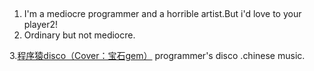 ##

1. I'm a mediocre programmer and a horrible artist.But i'd love to your player2!
2. Ordinary but not mediocre.

3.[程序猿disco（Cover：宝石gem）](http://music.163.com/outchain/player?type=2&id=1398687705&auto=1) programmer's disco .chinese music.
